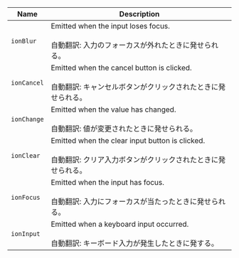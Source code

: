 
| Name | Description |
| --- | --- |
| `ionBlur` | Emitted when the input loses focus.<br /><br />自動翻訳: 入力のフォーカスが外れたときに発せられる。 |
| `ionCancel` | Emitted when the cancel button is clicked.<br /><br />自動翻訳: キャンセルボタンがクリックされたときに発せられる。 |
| `ionChange` | Emitted when the value has changed.<br /><br />自動翻訳: 値が変更されたときに発せられる。 |
| `ionClear` | Emitted when the clear input button is clicked.<br /><br />自動翻訳: クリア入力ボタンがクリックされたときに発せられる。 |
| `ionFocus` | Emitted when the input has focus.<br /><br />自動翻訳: 入力にフォーカスが当たったときに発せられる。 |
| `ionInput` | Emitted when a keyboard input occurred.<br /><br />自動翻訳: キーボード入力が発生したときに発する。 |


